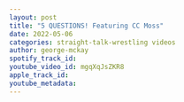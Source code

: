 ```yaml
---
layout: post
title: "5 QUESTIONS! Featuring CC Moss"
date: 2022-05-06
categories: straight-talk-wrestling videos
author: george-mckay
spotify_track_id: 
youtube_video_id: mgqXqJsZKR8
apple_track_id: 
youtube_metadata: 
---
```

